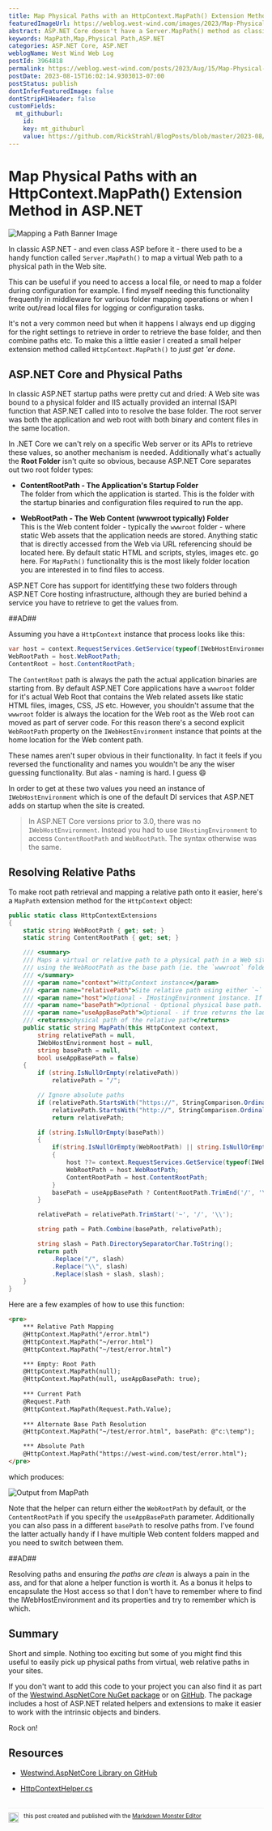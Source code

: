 ```yaml
---
title: Map Physical Paths with an HttpContext.MapPath() Extension Method in ASP.NET
featuredImageUrl: https://weblog.west-wind.com/images/2023/Map-Physical-Paths-with-an-HttpContext.MapPath()-Extension-Method-in-ASP.NET/MappingPathBanner.png
abstract: ASP.NET Core doesn't have a Server.MapPath() method as classic ASP.NET had, and getting at the root path in Core is a little bit more involved than in those older versions. In this post I describe how to find the application Content and Web root folders and describe a MapPath() helper that simulates the old behavior.
keywords: MapPath,Map,Physical Path,ASP.NET
categories: ASP.NET Core, ASP.NET
weblogName: West Wind Web Log
postId: 3964818
permalink: https://weblog.west-wind.com/posts/2023/Aug/15/Map-Physical-Paths-with-an-HttpContextMapPath-Extension-Method-in-ASPNET
postDate: 2023-08-15T16:02:14.9303013-07:00
postStatus: publish
dontInferFeaturedImage: false
dontStripH1Header: false
customFields:
  mt_githuburl:
    id: 
    key: mt_githuburl
    value: https://github.com/RickStrahl/BlogPosts/blob/master/2023-08/Map%20Physical%20Paths%20with%20an%20HttpContext.MapPath()%20Extension%20Method%20in%20ASP.NET/RootPathMappingInAspNetCoreUsingARequestMappathExtensionMethod.md
---
```

# Map Physical Paths with an HttpContext.MapPath() Extension Method in ASP.NET

![Mapping a Path Banner Image](MappingPathBanner.jpg)

In classic ASP.NET - and even class ASP before it - there used to be a handy function called `Server.MapPath()` to map a virtual Web path to a physical path in the Web site.

This can be useful if you need to access a local file, or need to map a folder during configuration for example. I find myself needing this functionality frequently in middleware for various folder mapping operations or when I write out/read local files for logging or configuration tasks.

It's not a very common need but when it happens I always end up digging for the right settings to retrieve in order to retrieve the base folder, and then combine paths etc. To make this a little easier I created a small helper extension method called `HttpContext.MapPath()` to  *just get 'er done*.

## ASP.NET Core and Physical Paths
In classic ASP.NET startup paths were pretty cut and dried: A Web site was bound to a physical folder and IIS actually provided an internal ISAPI function that ASP.NET called into to resolve the base folder. The root server was both the application and web root with both binary and content files in the same location.

In .NET Core we can't rely on a specific Web server or its APIs to retrieve these values, so another mechanism is needed. Additionally what's actually the **Root Folder** isn't quite so obvious, because ASP.NET Core separates out two root folder types:

* **ContentRootPath - The Application's Startup Folder**  
The folder from which the application is started. This is the folder with the startup binaries and configuration files required to run the app.

* **WebRootPath - The Web Content (wwwroot typically) Folder**  
This is the Web content folder - typically the `wwwroot` folder - where static Web assets that the application needs are stored. Anything static that is directly accessed from the Web via URL referencing should be located here. By default static HTML and scripts, styles, images etc. go here. For `MapPath()` functionality this is the most likely folder location you are interested in to find files to access.

ASP.NET Core has support for identitfying these two folders through ASP.NET Core hosting infrastructure, although they are buried behind a service you have to retrieve to get the values from.

##AD##

Assuming you have a `HttpContext` instance that process looks like this:

```cs
var host = context.RequestServices.GetService(typeof(IWebHostEnvironment)) as IWebHostEnvironment;
WebRootPath = host.WebRootPath;
ContentRoot = host.ContentRootPath;
```

The `ContentRoot` path is always the path the actual application binaries are starting from. By default ASP.NET Core applications have a `wwwroot` folder for it's actual Web Root that contains the Web related assets like static HTML files, images, CSS, JS etc. However, you shouldn't assume that the `wwwroot` folder is always the location for the Web root as the Web root can moved as part of server code. For this reason there's a second explicit `WebRootPath` property on the `IWebHostEnvironment` instance that points at the home location for the Web content path.

These names aren't super obvious in their functionality. In fact it feels if you reversed the functionality and names you wouldn't be any the wiser guessing functionality. But alas - naming is hard. I guess :smile:

In order to get at these two values you need an instance of `IWebHostEnvironment` which is one of the default DI services that ASP.NET adds on startup when the site is created.

> In ASP.NET Core versions prior to 3.0, there was no `IWebHostEnvironment`. Instead you had to use  `IHostingEnvironment` to access `ContentRootPath` and `WebRootPath`. The syntax otherwise was the same.

## Resolving Relative Paths
To make root path retrieval and mapping a relative path onto it easier, here's a `MapPath` extension method for the `HttpContext` object:

```csharp
public static class HttpContextExtensions
{
    static string WebRootPath { get; set; }
    static string ContentRootPath { get; set; }

    /// <summary>
    /// Maps a virtual or relative path to a physical path in a Web site,
    /// using the WebRootPath as the base path (ie. the `wwwroot` folder)
    /// </summary>
    /// <param name="context">HttpContext instance</param>
    /// <param name="relativePath">Site relative path using either `~` or `/` as root indicator</param>
    /// <param name="host">Optional - IHostingEnvironment instance. If not passed retrieved from RequestServices DI</param>
    /// <param name="basePath">Optional - Optional physical base path. By default host.WebRootPath</param>
    /// <param name="useAppBasePath">Optional - if true returns the launch folder rather than the wwwroot folder</param>
    /// <returns>physical path of the relative path</returns>
    public static string MapPath(this HttpContext context, 
        string relativePath = null, 
        IWebHostEnvironment host = null, 
        string basePath = null, 
        bool useAppBasePath = false)
    {
        if (string.IsNullOrEmpty(relativePath))
            relativePath = "/";

        // Ignore absolute paths
        if (relativePath.StartsWith("https://", StringComparison.OrdinalIgnoreCase) ||
            relativePath.StartsWith("http://", StringComparison.OrdinalIgnoreCase))
            return relativePath;

        if (string.IsNullOrEmpty(basePath))
        {
            if(string.IsNullOrEmpty(WebRootPath) || string.IsNullOrEmpty(ContentRootPath))
            {
                host ??= context.RequestServices.GetService(typeof(IWebHostEnvironment)) as IWebHostEnvironment;
                WebRootPath = host.WebRootPath;
                ContentRootPath = host.ContentRootPath;
            }
            basePath = useAppBasePath ? ContentRootPath.TrimEnd('/', '\\') : WebRootPath;
        }

        relativePath = relativePath.TrimStart('~', '/', '\\');

        string path = Path.Combine(basePath, relativePath);

        string slash = Path.DirectorySeparatorChar.ToString();
        return path
            .Replace("/", slash)
            .Replace("\\", slash)
            .Replace(slash + slash, slash);
    }
}
```

Here are a few examples of how to use this function:

```html
<pre>
    *** Relative Path Mapping
    @HttpContext.MapPath("/error.html")
    @HttpContext.MapPath("~/error.html")
    @HttpContext.MapPath("~/test/error.html")

    *** Empty: Root Path
    @HttpContext.MapPath(null);
    @HttpContext.MapPath(null, useAppBasePath: true);
     
    *** Current Path
    @Request.Path
    @HttpContext.MapPath(Request.Path.Value);
    
    *** Alternate Base Path Resolution
    @HttpContext.MapPath("~/test/error.html", basePath: @"c:\temp");

    *** Absolute Path
    @HttpContext.MapPath("https://west-wind.com/test/error.html");
</pre>
```

which produces:

![Output from MapPath](OutputFromMapPath.png)

Note that the helper can return either the `WebRootPath` by default, or the `ContentRootPath` if you specify the `useAppBasePath` parameter. Additionally you can also pass in a different `basePath` to resolve paths from. I've found the latter actually handy if I have multiple Web content folders mapped and you need to switch between them.

##AD##

Resolving paths and ensuring *the paths are clean* is always a pain in the ass, and for that alone a helper function is worth it. As a bonus it helps to encapsulate the Host access so that I don't have to remember where to find the IWebHostEnvironment and its properties and try to remember which is which.

## Summary
Short and simple. Nothing too exciting but some of you might find this useful to easily pick up physical paths from virtual, web relative paths in your sites.

If you don't want to add this code to your project you can also find it as part of the [Westwind.AspNetCore  NuGet package](https://www.nuget.org/packages/Westwind.AspNetCore) or on [GitHub](https://github.com/RickStrahl/Westwind.AspNetCore/blob/master/Westwind.AspNetCore). The package includes a host of ASP.NET related helpers and extensions to make it easier to work with the intrinsic objects and binders. 

Rock on!

## Resources

* [Westwind.AspNetCore Library on GitHub](https://github.com/RickStrahl/Westwind.AspNetCore/blob/master/Westwind.AspNetCore)

* [HttpContextHelper.cs](https://github.com/RickStrahl/Westwind.AspNetCore/blob/master/Westwind.AspNetCore/Extensions/HttpContextExtensions.cs#L24)

<div style="margin-top: 30px;font-size: 0.8em;
            border-top: 1px solid #eee;padding-top: 8px;">
    <img src="https://markdownmonster.west-wind.com/favicon.png"
         style="height: 20px;float: left; margin-right: 10px;"/>
    this post created and published with the 
    <a href="https://markdownmonster.west-wind.com" 
       target="top">Markdown Monster Editor</a> 
</div>